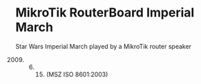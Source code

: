 # MikroTik RouterBoard Imperial March
Star Wars Imperial March played by a MikroTik router speaker

2009. 06. 15. (MSZ ISO 8601:2003)

